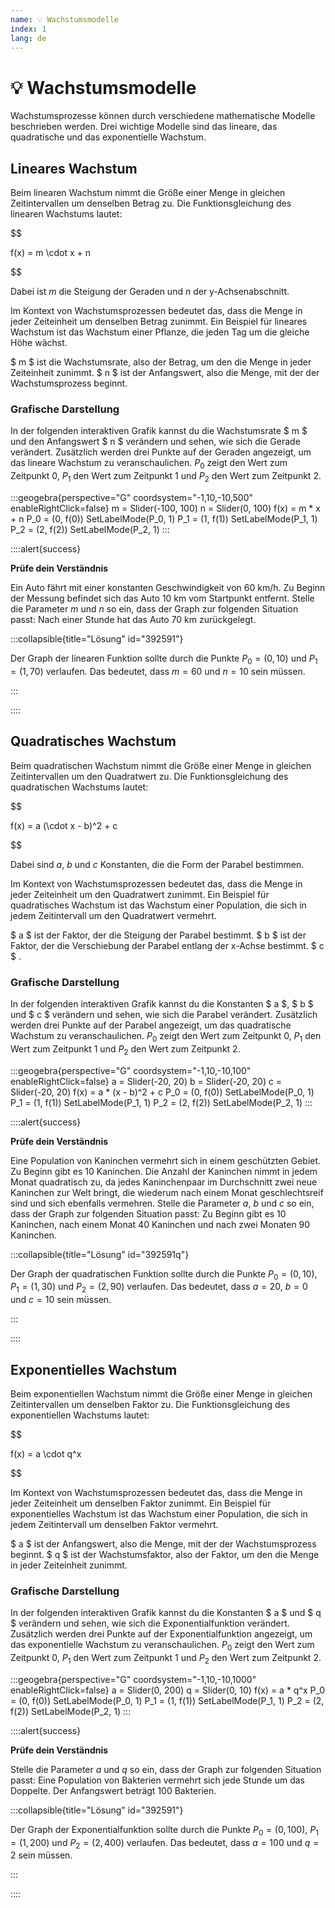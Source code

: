 ```yaml
---
name: 💡 Wachstumsmodelle
index: 1
lang: de
---
```


# 💡 Wachstumsmodelle

Wachstumsprozesse können durch verschiedene mathematische Modelle beschrieben werden. Drei wichtige Modelle sind das lineare, das quadratische und das exponentielle Wachstum.

## Lineares Wachstum

Beim linearen Wachstum nimmt die Größe einer Menge in gleichen Zeitintervallen um denselben Betrag zu. Die Funktionsgleichung des linearen Wachstums lautet:

$$

f(x) = m \cdot x + n

$$

Dabei ist $m$ die Steigung der Geraden und $n$ der y-Achsenabschnitt.

Im Kontext von Wachstumsprozessen bedeutet das, dass die Menge in jeder Zeiteinheit um denselben Betrag zunimmt. Ein Beispiel für lineares Wachstum ist das Wachstum einer Pflanze, die jeden Tag um die gleiche Höhe wächst.

$ m $ ist die Wachstumsrate, also der Betrag, um den die Menge in jeder Zeiteinheit zunimmt. $ n $ ist der Anfangswert, also die Menge, mit der der Wachstumsprozess beginnt.

### Grafische Darstellung

In der folgenden interaktiven Grafik kannst du die Wachstumsrate $ m $ und den Anfangswert $ n $ verändern und sehen, wie sich die Gerade verändert. Zusätzlich werden drei Punkte auf der Geraden angezeigt, um das lineare Wachstum zu veranschaulichen. $P_0$ zeigt den Wert zum Zeitpunkt 0, $P_1$ den Wert zum Zeitpunkt 1 und $P_2$ den Wert zum Zeitpunkt 2.

:::geogebra{perspective="G" coordsystem="-1,10,-10,500" enableRightClick=false}
m = Slider(-100, 100)
n = Slider(0, 100)
f(x) = m * x + n
P_0 = (0, f(0))
SetLabelMode(P_0, 1)
P_1 = (1, f(1))
SetLabelMode(P_1, 1)
P_2 = (2, f(2))
SetLabelMode(P_2, 1)
:::

::::alert{success}

**Prüfe dein Verständnis**

Ein Auto fährt mit einer konstanten Geschwindigkeit von 60 km/h. Zu Beginn der Messung befindet sich das Auto 10 km vom Startpunkt entfernt. Stelle die Parameter $m$ und $n$ so ein, dass der Graph zur folgenden Situation passt: Nach einer Stunde hat das Auto 70 km zurückgelegt.

:::collapsible{title="Lösung" id="392591"}

Der Graph der linearen Funktion sollte durch die Punkte $P_0 = (0, 10)$ und $P_1 = (1, 70)$ verlaufen. Das bedeutet, dass $m = 60$ und $n = 10$ sein müssen.

:::

::::

## Quadratisches Wachstum

Beim quadratischen Wachstum nimmt die Größe einer Menge in gleichen Zeitintervallen um den Quadratwert zu. Die Funktionsgleichung des quadratischen Wachstums lautet:

$$

f(x) = a (\cdot x - b)^2 + c

$$

Dabei sind $a$, $b$ und $c$ Konstanten, die die Form der Parabel bestimmen.

Im Kontext von Wachstumsprozessen bedeutet das, dass die Menge in jeder Zeiteinheit um den Quadratwert zunimmt. Ein Beispiel für quadratisches Wachstum ist das Wachstum einer Population, die sich in jedem Zeitintervall um den Quadratwert vermehrt.

$ a $ ist der Faktor, der die Steigung der Parabel bestimmt. $ b $ ist der Faktor, der die Verschiebung der Parabel entlang der x-Achse bestimmt. $ c $ .

### Grafische Darstellung

In der folgenden interaktiven Grafik kannst du die Konstanten $ a $, $ b $ und $ c $ verändern und sehen, wie sich die Parabel verändert. Zusätzlich werden drei Punkte auf der Parabel angezeigt, um das quadratische Wachstum zu veranschaulichen. $P_0$ zeigt den Wert zum Zeitpunkt 0, $P_1$ den Wert zum Zeitpunkt 1 und $P_2$ den Wert zum Zeitpunkt 2.

:::geogebra{perspective="G" coordsystem="-1,10,-10,100" enableRightClick=false}
a = Slider(-20, 20)
b = Slider(-20, 20)
c = Slider(-20, 20)
f(x) = a * (x - b)^2 + c
P_0 = (0, f(0))
SetLabelMode(P_0, 1)
P_1 = (1, f(1))
SetLabelMode(P_1, 1)
P_2 = (2, f(2))
SetLabelMode(P_2, 1)
:::

::::alert{success}

**Prüfe dein Verständnis**

Eine Population von Kaninchen vermehrt sich in einem geschützten Gebiet. Zu Beginn gibt es 10 Kaninchen. Die Anzahl der Kaninchen nimmt in jedem Monat quadratisch zu, da jedes Kaninchenpaar im Durchschnitt zwei neue Kaninchen zur Welt bringt, die wiederum nach einem Monat geschlechtsreif sind und sich ebenfalls vermehren. Stelle die Parameter $a$, $b$ und $c$ so ein, dass der Graph zur folgenden Situation passt: Zu Beginn gibt es 10 Kaninchen, nach einem Monat 40 Kaninchen und nach zwei Monaten 90 Kaninchen.

:::collapsible{title="Lösung" id="392591q"}

Der Graph der quadratischen Funktion sollte durch die Punkte $P_0 = (0, 10)$, $P_1 = (1, 30)$ und $P_2 = (2, 90)$ verlaufen. Das bedeutet, dass $a = 20$, $b = 0$ und $c = 10$ sein müssen.

:::

::::

## Exponentielles Wachstum

Beim exponentiellen Wachstum nimmt die Größe einer Menge in gleichen Zeitintervallen um denselben Faktor zu. Die Funktionsgleichung des exponentiellen Wachstums lautet:

$$

f(x) = a \cdot q^x

$$

Im Kontext von Wachstumsprozessen bedeutet das, dass die Menge in jeder Zeiteinheit um denselben Faktor zunimmt. Ein Beispiel für exponentielles Wachstum ist das Wachstum einer Population, die sich in jedem Zeitintervall um denselben Faktor vermehrt.

$ a $ ist der Anfangswert, also die Menge, mit der der Wachstumsprozess beginnt. $ q $ ist der Wachstumsfaktor, also der Faktor, um den die Menge in jeder Zeiteinheit zunimmt.

### Grafische Darstellung

In der folgenden interaktiven Grafik kannst du die Konstanten $ a $ und $ q $ verändern und sehen, wie sich die Exponentialfunktion verändert. Zusätzlich werden drei Punkte auf der Exponentialfunktion angezeigt, um das exponentielle Wachstum zu veranschaulichen. $P_0$ zeigt den Wert zum Zeitpunkt 0, $P_1$ den Wert zum Zeitpunkt 1 und $P_2$ den Wert zum Zeitpunkt 2.

:::geogebra{perspective="G" coordsystem="-1,10,-10,1000" enableRightClick=false}
a = Slider(0, 200)
q = Slider(0, 10)
f(x) = a * q^x
P_0 = (0, f(0))
SetLabelMode(P_0, 1)
P_1 = (1, f(1))
SetLabelMode(P_1, 1)
P_2 = (2, f(2))
SetLabelMode(P_2, 1)
:::

::::alert{success}

**Prüfe dein Verständnis**

Stelle die Parameter $a$ und $q$ so ein, dass der Graph zur folgenden Situation passt: Eine Population von Bakterien vermehrt sich jede Stunde um das Doppelte. Der Anfangswert beträgt 100 Bakterien.

:::collapsible{title="Lösung" id="392591"}

Der Graph der Exponentialfunktion sollte durch die Punkte $P_0 = (0, 100)$, $P_1 = (1, 200)$ und $P_2 = (2, 400)$ verlaufen. Das bedeutet, dass $a = 100$ und $q = 2$ sein müssen.

:::

::::